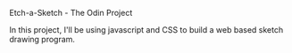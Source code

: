 Etch-a-Sketch - The Odin Project 

In this project, I'll be using javascript and CSS to build a web based sketch drawing program.